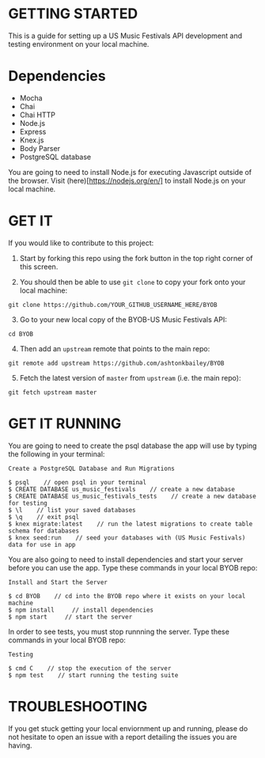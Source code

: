 # GETTING STARTED

This is a guide for setting up a US Music Festivals API development and testing environment on your local machine. 

# Dependencies
- Mocha
- Chai
- Chai HTTP
- Node.js 
- Express
- Knex.js
- Body Parser
- PostgreSQL database 

You are going to need to install Node.js for executing Javascript outside of the browser. Visit (here)[https://nodejs.org/en/] to install Node.js on your local machine. 

# GET IT

If you would like to contribute to this project:

1. Start by forking this repo using the fork button in the top right corner of this screen. 

2. You should then be able to use ```git clone``` to copy your fork onto your local machine:
```
git clone https://github.com/YOUR_GITHUB_USERNAME_HERE/BYOB
```

3. Go to your new local copy of the BYOB-US Music Festivals API:
```
cd BYOB
```

4. Then add an ```upstream``` remote that points to the main repo:
```
git remote add upstream https://github.com/ashtonkbailey/BYOB
```

5. Fetch the latest version of ```master``` from ```upstream``` (i.e. the main repo):
```
git fetch upstream master 
```

# GET IT RUNNING

You are going to need to create the psql database the app will use by typing the following in your terminal:
```
Create a PostgreSQL Database and Run Migrations

$ psql    // open psql in your terminal
$ CREATE DATABASE us_music_festivals    // create a new database 
$ CREATE DATABASE us_music_festivals_tests    // create a new database for testing
$ \l    // list your saved databases
$ \q    // exit psql 
$ knex migrate:latest    // run the latest migrations to create table schema for databases
$ knex seed:run    // seed your databases with (US Music Festivals) data for use in app 
```

You are also going to need to install dependencies and start your server before you can use the app. Type these commands in your local BYOB repo:  
```
Install and Start the Server

$ cd BYOB    // cd into the BYOB repo where it exists on your local machine
$ npm install     // install dependencies 
$ npm start     // start the server 
```

In order to see tests, you must stop runnning the server. Type these commands in your local BYOB repo: 
```
Testing

$ cmd C    // stop the execution of the server
$ npm test    // start running the testing suite 
```

# TROUBLESHOOTING

If you get stuck getting your local enviornment up and running, please do not hesitate to open an issue with a report detailing the issues you are having. 




